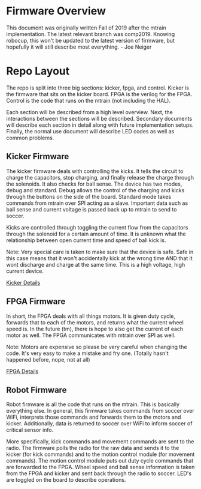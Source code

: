 # Firmware Overview

This document was originally written Fall of 2019 after the mtrain implementation. The latest relevant branch was comp2019. Knowing robocup, this won't be updated to the latest version of firmware, but hopefully it will still describe most everything. - Joe Neiger

# Repo Layout

The repo is split into three big sections: kicker, fpga, and control. Kicker is the firmware that sits on the kicker board. FPGA is the verilog for the FPGA. Control is the code that runs on the mtrain (not including the HAL).

Each section will be described from a high level overview. Next, the interactions between the sections will be described. Secondary documents will describe each section in detail along with future implementation setups. Finally, the normal use document will describe LED codes as well as common problems.

## Kicker Firmware

The kicker firmware deals with controlling the kicks. It tells the circuit to charge the capacitors, stop charging, and finally release the charge through the solenoids. It also checks for ball sense. The device has two modes, debug and standard. Debug allows the control of the charging and kicks through the buttons on the side of the board. Standard mode takes commands from mtrain over SPI acting as a slave. Important data such as ball sense and current voltage is passed back up to mtrain to send to soccer.

Kicks are controlled through toggling the current flow from the capacitors through the solenoid for a certain amount of time. It is unknown what the relationship between open current time and speed of ball kick is.

Note: Very special care is taken to make sure that the device is safe. Safe in this case means that it won't accidentally kick at the wrong time AND that it wont discharge and charge at the same time. This is a high voltage, high current device.

[Kicker Details](Kicker.md)

## FPGA Firmware

In short, the FPGA deals with all things motors. It is given duty cycle, forwards that to each of the motors, and returns what the current wheel speed is. In the future (tm), there is hope to also get the current of each motor as well. The FPGA communicates with mtrain over SPI as well.

Note: Motors are expensive so please be very careful when changing the code. It's very easy to make a mistake and fry one. (Totally hasn't happened before, nope, not at all)

[FPGA Details](FPGA.md)

## Robot Firmware

Robot firmware is all the code that runs on the mtrain. This is basically everything else. In general, this firmware takes commands from soccer over WiFi, interprets those commands and forwards them to the motors and kicker. Additionally, data is returned to soccer over WiFi to inform soccer of critical sensor info.

More specifically, kick commands and movement commands are sent to the radio. The firmware polls the radio for the raw data and sends it to the kicker (for kick commands) and to the motion control module (for movement commands). The motion control module puts out duty cycle commands that are forwarded to the FPGA. Wheel speed and ball sense information is taken from the FPGA and kicker and sent back through the radio to soccer. LED's are toggled on the board to describe operations.
